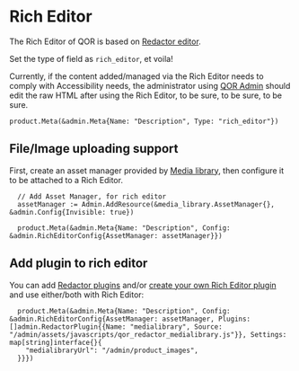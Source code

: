 # Rich Editor

The Rich Editor of QOR is based on [Redactor editor](https://imperavi.com/redactor/docs/).

Set the type of field as `rich_editor`, et voila!

Currently, if the content added/managed via the Rich Editor needs to comply with Accessibility needs, the administrator using [QOR Admin](../chapter2/setup.md) should edit the raw HTML after using the Rich Editor, to be sure, to be sure, to be sure.

```
product.Meta(&admin.Meta{Name: "Description", Type: "rich_editor"})
```

## File/Image uploading support

First, create an asset manager provided by [Media library](plugins/media-library.md), then configure it to be attached to a Rich Editor.

```
  // Add Asset Manager, for rich editor
  assetManager := Admin.AddResource(&media_library.AssetManager{}, &admin.Config{Invisible: true})

  product.Meta(&admin.Meta{Name: "Description", Config: &admin.RichEditorConfig{AssetManager: assetManager}})
```

## Add plugin to rich editor

You can add [Redactor plugins](https://imperavi.com/redactor/plugins/) and/or [create your own Rich Editor plugin](https://imperavi.com/redactor/docs/how-to-create-plugin/) and use either/both with Rich Editor:

```
  product.Meta(&admin.Meta{Name: "Description", Config: &admin.RichEditorConfig{AssetManager: assetManager, Plugins: []admin.RedactorPlugin{{Name: "medialibrary", Source: "/admin/assets/javascripts/qor_redactor_medialibrary.js"}}, Settings: map[string]interface{}{
    "medialibraryUrl": "/admin/product_images",
  }}})
```
